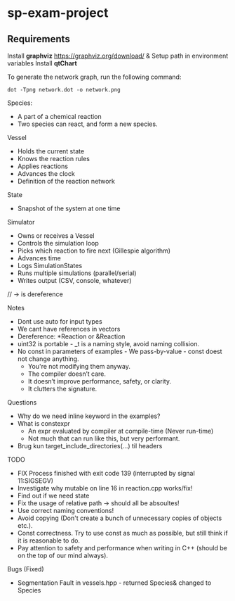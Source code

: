 # sp-exam-project


## Requirements
Install **graphviz** https://graphviz.org/download/ & Setup path in environment variables
Install **qtChart**

To generate the network graph, run the following command:
```
dot -Tpng network.dot -o network.png
```


Species:
- A part of a chemical reaction
- Two species can react, and form a new species.


Vessel
- Holds the current state
- Knows the reaction rules
- Applies reactions
- Advances the clock
- Definition of the reaction network

State
- Snapshot of the system at one time

Simulator
- Owns or receives a Vessel
- Controls the simulation loop
- Picks which reaction to fire next (Gillespie algorithm)
- Advances time
- Logs SimulationStates
- Runs multiple simulations (parallel/serial)
- Writes output (CSV, console, whatever)


// -> is dereference



Notes
- Dont use auto for input types
- We cant have references in vectors
- Dereference: *Reaction or &Reaction
- uint32 is portable - _t is a naming style, avoid naming collision.
- No const in parameters of examples - We pass-by-value - const doest not change anything.
  - You're not modifying them anyway.
  - The compiler doesn’t care.
  - It doesn’t improve performance, safety, or clarity.
  - It clutters the signature.

Questions
- Why do we need inline keyword in the examples?
- What is constexpr
  - An expr evaluated by compiler at compile-time (Never run-time)
  - Not much that can run like this, but very performant.
- Brug kun target_include_directories(...) til headers


TODO
- FIX Process finished with exit code 139 (interrupted by signal 11:SIGSEGV)
- Investigate why mutable on line 16 in reaction.cpp works/fix!
- Find out if we need state
- Fix the usage of relative path -> should all be absoultes!
- Use correct naming conventions!
- Avoid copying (Don't create a bunch of unnecessary copies of objects etc.). 
- Const correctness. Try to use const as much as possible, but still think if it is reasonable to do.
- Pay attention to safety and performance when writing in C++ (should be on the top of our mind always).


Bugs (Fixed)
- Segmentation Fault in vessels.hpp - returned Species& changed to Species